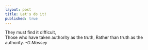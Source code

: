 ```yaml
---
layout: post
title: Let's do it!
published: true
---
```

They must find it difficult,<br>
Those who have taken authority as the truth,
Rather than truth as the authority.
                           *-G.Massey*
